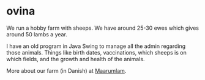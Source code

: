 # ovina
We run a hobby farm with sheeps. We have around 25-30 ewes which gives around 50 lambs a year.

I have an old program in Java Swing to manage all the admin regarding those animals. Things like birth dates, vaccinations, which sheeps is on which fields, and the growth and health of the animals.

More about our farm (in Danish) at [Maarumlam](https://maarumlam.dk).


